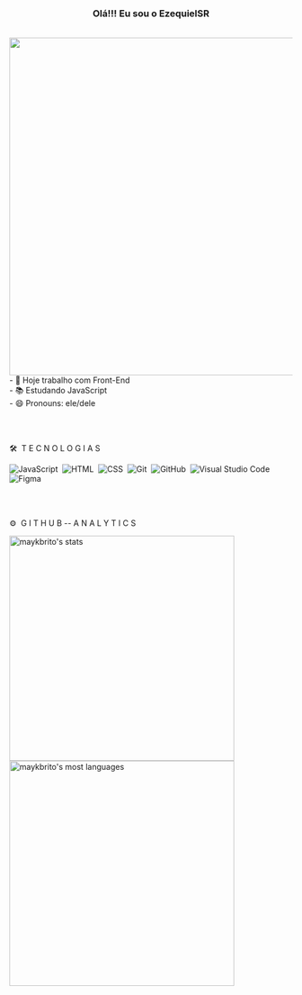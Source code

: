 <h3 align="center";> Olá!!! Eu sou o EzequielSR </h3>
<br>
<img align="right" height="600em" src="https://raw.githubusercontent.com/gist/EzequielSR/7f090b6c28413ebde5f2b10b3421a224/raw/1c1df020bd619a4364b20fec56a6153c64f5aadc/githubcard.svg">
<br>
<br>
- 🔭 Hoje trabalho com Front-End
<br>
- 📚 Estudando JavaScript
<br>
- 😄 Pronouns: ele/dele
  
  <br><br>
  
 🛠 &nbsp;T E C N O L O G I A S

![JavaScript](https://img.shields.io/badge/-JavaScript-05122A?style=flat&logo=javascript)&nbsp;
![HTML](https://img.shields.io/badge/-HTML-05122A?style=flat&logo=HTML5)&nbsp;
![CSS](https://img.shields.io/badge/-CSS-05122A?style=flat&logo=CSS3&logoColor=1572B6)&nbsp;
![Git](https://img.shields.io/badge/-Git-05122A?style=flat&logo=git)&nbsp;
![GitHub](https://img.shields.io/badge/-GitHub-05122A?style=flat&logo=github)&nbsp;
![Visual Studio Code](https://img.shields.io/badge/-Visual%20Studio%20Code-05122A?style=flat&logo=visual-studio-code&logoColor=007ACC)&nbsp;
![Figma](https://img.shields.io/badge/-Figma-05122A?style=flat&logo=figma)&nbsp;

<br><br>

⚙️ &nbsp;G I T H U B -- A N A L Y T I C S

<p align="left">
<img width="400em" src="https://github-readme-stats.vercel.app/api?username=EzequielSR&show_icons=true&theme=gotham" alt="maykbrito's stats"/>
<img width="400em" src="https://github-readme-stats.vercel.app/api/top-langs/?username=EzequielSR&layout=compact&theme=gotham" alt="maykbrito's most languages"/>
  
</p>

<br><br>
